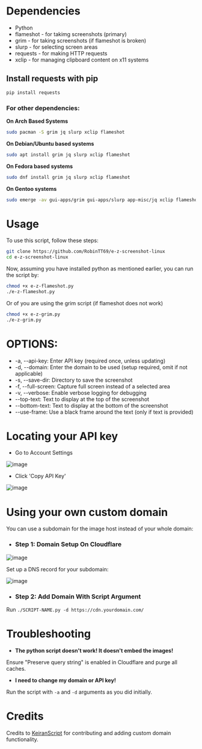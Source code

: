 # Dependencies

- Python
- flameshot - for takimg screenshots (primary)
- grim - for taking screenshots (if flameshot is broken)
- slurp - for selecting screen areas
- requests - for making HTTP requests
- xclip - for managing clipboard content on x11 systems

## Install requests with pip
```bash
pip install requests
```

### For other dependencies:

**On Arch Based Systems**
```bash
sudo pacman -S grim jq slurp xclip flameshot
```

**On Debian/Ubuntu based systems**
```bash
sudo apt install grim jq slurp xclip flameshot
```

**On Fedora based systems**
```bash
sudo dnf install grim jq slurp xclip flameshot
```

**On Gentoo systems**
```bash
sudo emerge -av gui-apps/grim gui-apps/slurp app-misc/jq xclip flameshot
```

# Usage

To use this script, follow these steps:

```bash
git clone https://github.com/RobinTT69/e-z-screenshot-linux
cd e-z-screenshot-linux
```
Now, assuming you have installed python as mentioned earlier, you can run the script by:

```bash
chmod +x e-z-flameshot.py
./e-z-flameshot.py
```
Or of you are using the grim script (if flameshot does not work)

```bash
chmod +x e-z-grim.py
./e-z-grim.py
```

# OPTIONS:
- -a, --api-key: Enter API key (required once, unless updating)
- -d, --domain: Enter the domain to be used (setup required, omit if not applicable)
- -s, --save-dir: Directory to save the screenshot
- -f, --full-screen: Capture full screen instead of a selected area
- -v, --verbose: Enable verbose logging for debugging 
- --top-text: Text to display at the top of the screenshot
- --bottom-text: Text to display at the bottom of the screenshot
- --use-frame: Use a black frame around the text (only if text is provided)

# Locating your API key

- Go to Account Settings

![image](https://i.e-z.host/pics/m9j6jk3a.png)

- Click 'Copy API Key'

![image](https://i.e-z.host/pics/inmghmtw.png)

# Using your own custom domain

You can use a subdomain for the image host instead of your whole domain:

- ### Step 1: Domain Setup On Cloudflare 

![image](https://r2.e-z.host/ca19848c-de8c-4cae-9a10-858d6fd864b7/joyc6m3h.jpeg)

Set up a DNS record for your subdomain:

![image](https://r2.e-z.host/8a13052f-8c12-4034-b99f-0155cc616583/f5jrvtyn.png)

- ### Step 2: Add Domain With Script Argument

Run `./SCRIPT-NAME.py -d https://cdn.yourdomain.com/`

# Troubleshooting

- **The python script doesn't work! It doesn't embed the images!** 

Ensure "Preserve query string" is enabled in Cloudflare and purge all caches.

- **I need to change my domain or API key!**

Run the script with `-a` and `-d` arguments as you did initially.

# Credits

Credits to [KeiranScript](https://github.com/KeiranScript) for contributing and adding custom domain functionality.
